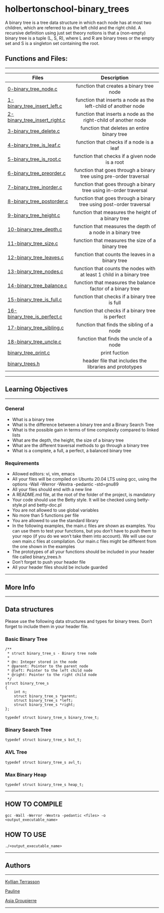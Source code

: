 # holbertonschool-binary_trees

A binary tree is a tree data structure in which each node has at most two children, which are referred to as the left child and the right child. A recursive definition using just set theory notions is that a (non-empty) binary tree is a tuple (L, S, R), where L and R are binary trees or the empty set and S is a singleton set containing the root.


## Functions and Files:

***

| **Files**  | **Description** |
| ------------- |:-------------:|
| [0-binary_tree_node.c](https://github.com/Kiki3165/holbertonschool-binary_trees/blob/main/0-binary_tree_node.c) | function that creates a binary tree node |
| [1-binary_tree_insert_left.c](https://github.com/Kiki3165/holbertonschool-binary_trees/blob/main/1-binary_tree_insert_left.c)| function that inserts a node as the left-child of another node |
| [2-binary_tree_insert_right.c](https://github.com/Kiki3165/holbertonschool-binary_trees/blob/main/2-binary_tree_insert_right.c) | function that inserts a node as the right-child of another node |
| [3-binary_tree_delete.c](https://github.com/Kiki3165/holbertonschool-binary_trees/blob/main/3-binary_tree_delete.c) | function that deletes an entire binary tree |
| [4-binary_tree_is_leaf.c](https://github.com/Kiki3165/holbertonschool-binary_trees/blob/main/4-binary_tree_is_leaf.c) | function that checks if a node is a leaf |
| [5-binary_tree_is_root.c](https://github.com/Kiki3165/holbertonschool-binary_trees/blob/main/5-binary_tree_is_root.c) | function that checks if a given node is a root |
| [6-binary_tree_preorder.c](https://github.com/Kiki3165/holbertonschool-binary_trees/blob/main/6-binary_tree_preorder.c) | function that goes through a binary tree using pre-order traversal |
| [7-binary_tree_inorder.c](https://github.com/Kiki3165/holbertonschool-binary_trees/blob/main/7-binary_tree_inorder.c) | function that goes through a binary tree using in-order traversal |
| [8-binary_tree_postorder.c](https://github.com/Kiki3165/holbertonschool-binary_trees/blob/main/8-binary_tree_postorder.c) | function that goes through a binary tree using post-order traversal |
| [9-binary_tree_height.c](https://github.com/Kiki3165/holbertonschool-binary_trees/blob/main/9-binary_tree_height.c) | function that measures the height of a binary tree |
| [10-binary_tree_depth.c](https://github.com/Kiki3165/holbertonschool-binary_trees/blob/main/10-binary_tree_depth.c) | function that measures the depth of a node in a binary tree |
| [11-binary_tree_size.c](https://github.com/Kiki3165/holbertonschool-binary_trees/blob/main/11-binary_tree_size.c) | function that measures the size of a binary tree |
| [12-binary_tree_leaves.c](https://github.com/Kiki3165/holbertonschool-binary_trees/blob/main/12-binary_tree_leaves.c) | function that counts the leaves in a binary tree |
| [13-binary_tree_nodes.c](https://github.com/Kiki3165/holbertonschool-binary_trees/blob/main/13-binary_tree_nodes.c) | function that counts the nodes with at least 1 child in a binary tree |
| [14-binary_tree_balance.c](https://github.com/Kiki3165/holbertonschool-binary_trees/blob/main/14-binary_tree_balance.c) | function that measures the balance factor of a binary tree |
| [15-binary_tree_is_full.c](https://github.com/Kiki3165/holbertonschool-binary_trees/blob/main/15-binary_tree_is_full.c) | function that checks if a binary tree is full |
| [16-binary_tree_is_perfect.c](https://github.com/Kiki3165/holbertonschool-binary_trees/blob/main/16-binary_tree_is_perfect.c) | function that checks if a binary tree is perfect |
| [17-binary_tree_sibling.c](https://github.com/Kiki3165/holbertonschool-binary_trees/blob/main/17-binary_tree_sibling.c) | function that finds the sibling of a node |
| [18-binary_tree_uncle.c](https://github.com/Kiki3165/holbertonschool-binary_trees/blob/main/18-binary_tree_uncle.c) | function that finds the uncle of a node |
| [binary_tree_print.c](https://github.com/Kiki3165/holbertonschool-binary_trees/blob/main/binary_tree_print.c) | print fuction |
| [binary_trees.h](https://github.com/Kiki3165/holbertonschool-binary_trees/blob/main/binary_trees.h) | header file that includes the libraries and prototypes |

***

## Learning Objectives

***

### General

* What is a binary tree
* What is the difference between a binary tree and a Binary Search Tree
* What is the possible gain in terms of time complexity compared to linked lists
* What are the depth, the height, the size of a binary tree
* What are the different traversal methods to go through a binary tree
* What is a complete, a full, a perfect, a balanced binary tree

### Requirements

* Allowed editors: vi, vim, emacs
* All your files will be compiled on Ubuntu 20.04 LTS using gcc, using the options -Wall -Werror -Wextra -pedantic -std=gnu89
* All your files should end with a new line
* A README.md file, at the root of the folder of the project, is mandatory
* Your code should use the Betty style. It will be checked using betty-style.pl and betty-doc.pl
* You are not allowed to use global variables
* No more than 5 functions per file
* You are allowed to use the standard library
* In the following examples, the main.c files are shown as examples. You can use them to test your functions, but you don’t have to push them to your repo (if you do we won’t take them into account). We will use our own main.c files at compilation. Our main.c files might be different from the one shown in the examples
* The prototypes of all your functions should be included in your header file called binary_trees.h
* Don’t forget to push your header file
* All your header files should be include guarded

***

## More Info

***

## Data structures

Please use the following data structures and types for binary trees. Don’t forget to include them in your header file.

### Basic Binary Tree

```
/**
 * struct binary_tree_s - Binary tree node
 *
 * @n: Integer stored in the node
 * @parent: Pointer to the parent node
 * @left: Pointer to the left child node
 * @right: Pointer to the right child node
 */
struct binary_tree_s
{
    int n;
    struct binary_tree_s *parent;
    struct binary_tree_s *left;
    struct binary_tree_s *right;
};

typedef struct binary_tree_s binary_tree_t;
```
### Binary Search Tree
```
typedef struct binary_tree_s bst_t;
```
### AVL Tree
```
typedef struct binary_tree_s avl_t;
```
### Max Binary Heap
```
typedef struct binary_tree_s heap_t;
```
***

## HOW TO COMPILE

    gcc -Wall -Werror -Wextra -pedantic <files> -o <output_executable_name>

## HOW TO USE

    ./<output_executable_name>
    
***

## Authors

***

[Kyllian Terrasson](https://github.com/Kiki3165)

[Pauline ](https://github.com/paulinepar)

[Asia Groupierre](https://github.com/AsiaGrpr)

***
